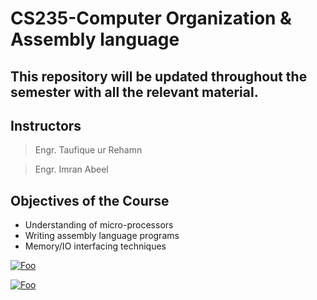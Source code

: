# CS235-Computer Organization & Assembly language

## This repository will be updated throughout the semester with all the relevant material. 

## Instructors 
  
>Engr. Taufique ur Rehamn  
 
>Engr. Imran Abeel  
 
## Objectives of the Course 

+ Understanding of micro-processors
+ Writing assembly language programs
+ Memory/IO interfacing techniques 


<a href="http://google.com.au/" rel="">![Foo](https://pics.me.me/impossible-i-want-to-be-success-ful-cuccess-webcomicname-com-41122814.png)</a>


<a href="http://google.com.au/" rel="">![Foo](https://cdn.shopify.com/s/files/1/0071/2156/7862/products/confidence-print-2017_345x345@2x.PNG?v=1531932504)</a>


